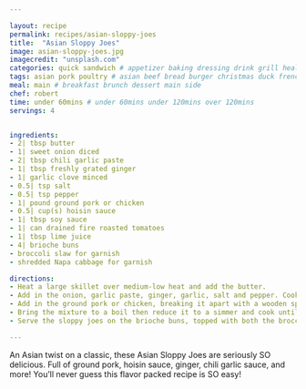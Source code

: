 ```yaml
---

layout: recipe
permalink: recipes/asian-sloppy-joes 
title:  "Asian Sloppy Joes"
image: asian-sloppy-joes.jpg 
imagecredit: "unsplash.com" 
categories: quick sandwich # appetizer baking dressing drink grill healthyish marinade oven pickling quick raw salad sandwich sauce snack soup
tags: asian pork poultry # asian beef bread burger christmas duck french fruit indian italian mexican nuts pasta pork poultry rice seafood thanksgiving vegetarian
meal: main # breakfast brunch dessert main side
chef: robert 
time: under 60mins # under 60mins under 120mins over 120mins
servings: 4


ingredients:
- 2| tbsp butter
- 1| sweet onion diced
- 2| tbsp chili garlic paste
- 1| tbsp freshly grated ginger
- 1| garlic clove minced
- 0.5| tsp salt
- 0.5| tsp pepper
- 1| pound ground pork or chicken
- 0.5| cup(s) hoisin sauce
- 1| tbsp soy sauce
- 1| can drained fire roasted tomatoes
- 1| tbsp lime juice
- 4| brioche buns
- broccoli slaw for garnish
- shredded Napa cabbage for garnish

directions:
- Heat a large skillet over medium-low heat and add the butter. 
- Add in the onion, garlic paste, ginger, garlic, salt and pepper. Cook until softened, about 5 minutes.
- Add in the ground pork or chicken, breaking it apart with a wooden spoon. Brown the meat, stirring often, for about 6 minutes. Stir in the hoisin sauce, soy sauce, tomatoes and lime juice. 
- Bring the mixture to a boil then reduce it to a simmer and cook until the mixture thickens, about 20 minutes.
- Serve the sloppy joes on the brioche buns, topped with both the broccoli slaw and Napa cabbage.

--- 
```

An Asian twist on a classic, these Asian Sloppy Joes are seriously SO delicious. Full of ground pork, hoisin sauce, ginger, chili garlic sauce, and more! You’ll never guess this flavor packed recipe is SO easy!